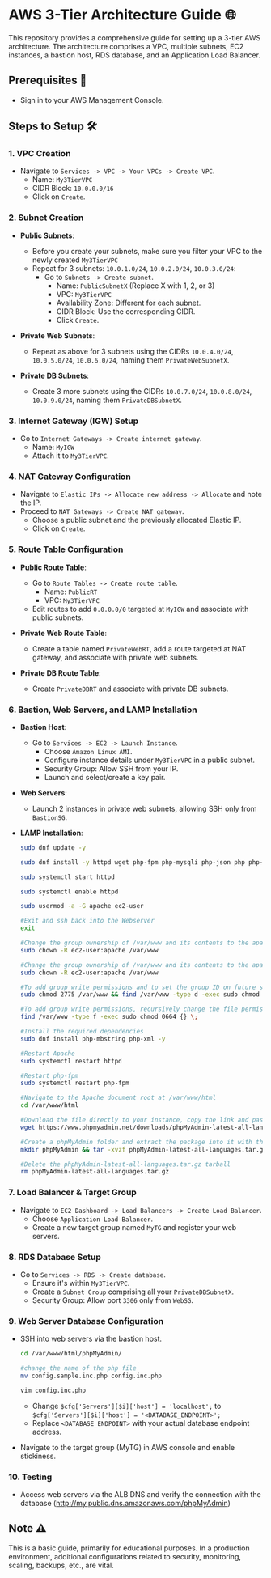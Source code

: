 # AWS 3-Tier Architecture Guide 🌐

This repository provides a comprehensive guide for setting up a 3-tier AWS architecture. The architecture comprises a VPC, multiple subnets, EC2 instances, a bastion host, RDS database, and an Application Load Balancer.

## Prerequisites 📝
- Sign in to your AWS Management Console.

## Steps to Setup 🛠

### 1. **VPC Creation**
- Navigate to `Services -> VPC -> Your VPCs -> Create VPC`.
    - Name: `My3TierVPC`
    - CIDR Block: `10.0.0.0/16`
    - Click on `Create`.

### 2. **Subnet Creation**
- **Public Subnets**:
    - Before you create your subnets, make sure you filter your VPC to the newly created `My3TierVPC`
    - Repeat for 3 subnets: `10.0.1.0/24`, `10.0.2.0/24`, `10.0.3.0/24`:
        - Go to `Subnets -> Create subnet`.
            - Name: `PublicSubnetX` (Replace X with 1, 2, or 3)
            - VPC: `My3TierVPC`
            - Availability Zone: Different for each subnet.
            - CIDR Block: Use the corresponding CIDR.
            - Click `Create`.
    
- **Private Web Subnets**:
    - Repeat as above for 3 subnets using the CIDRs `10.0.4.0/24`, `10.0.5.0/24`, `10.0.6.0/24`, naming them `PrivateWebSubnetX`.
    
- **Private DB Subnets**:
    - Create 3 more subnets using the CIDRs `10.0.7.0/24`, `10.0.8.0/24`, `10.0.9.0/24`, naming them `PrivateDBSubnetX`.

### 3. **Internet Gateway (IGW) Setup**
- Go to `Internet Gateways -> Create internet gateway`.
    - Name: `MyIGW`
    - Attach it to `My3TierVPC`.

### 4. **NAT Gateway Configuration**
- Navigate to `Elastic IPs -> Allocate new address -> Allocate` and note the IP.
- Proceed to `NAT Gateways -> Create NAT gateway`.
    - Choose a public subnet and the previously allocated Elastic IP.
    - Click on `Create`.

### 5. **Route Table Configuration**
- **Public Route Table**:
    - Go to `Route Tables -> Create route table`.
        - Name: `PublicRT`
        - VPC: `My3TierVPC`
    - Edit routes to add `0.0.0.0/0` targeted at `MyIGW` and associate with public subnets.

- **Private Web Route Table**:
    - Create a table named `PrivateWebRT`, add a route targeted at NAT gateway, and associate with private web subnets.

- **Private DB Route Table**:
    - Create `PrivateDBRT` and associate with private DB subnets.

### 6. **Bastion, Web Servers, and LAMP Installation**
- **Bastion Host**:
    - Go to `Services -> EC2 -> Launch Instance`.
        - Choose `Amazon Linux AMI`.
        - Configure instance details under `My3TierVPC` in a public subnet.
        - Security Group: Allow SSH from your IP.
        - Launch and select/create a key pair.

- **Web Servers**:
    - Launch 2 instances in private web subnets, allowing SSH only from `BastionSG`.

- **LAMP Installation**:
    ```bash
    sudo dnf update -y
    ```
    ```bash
    sudo dnf install -y httpd wget php-fpm php-mysqli php-json php php-devel
    ```
    ```bash
    sudo systemctl start httpd
    ```
    ```bash
    sudo systemctl enable httpd
    ```
    ```bash
    sudo usermod -a -G apache ec2-user
    ```
    ```bash
    #Exit and ssh back into the Webserver
    exit
    ```
    ```bash
    #Change the group ownership of /var/www and its contents to the apache group.
    sudo chown -R ec2-user:apache /var/www
    ```
    ```bash
    #Change the group ownership of /var/www and its contents to the apache group.
    sudo chown -R ec2-user:apache /var/www
    ```
    ```bash
    #To add group write permissions and to set the group ID on future subdirectories, change the directory permissions of /var/www and its subdirectories.
    sudo chmod 2775 /var/www && find /var/www -type d -exec sudo chmod 2775 {} \;
    ```
    ```bash
    #To add group write permissions, recursively change the file permissions of /var/www and its subdirectories
    find /var/www -type f -exec sudo chmod 0664 {} \;
    ```
    ```bash
    #Install the required dependencies
    sudo dnf install php-mbstring php-xml -y
    ```
    ```bash
    #Restart Apache
    sudo systemctl restart httpd
    ```
    ```bash
    #Restart php-fpm
    sudo systemctl restart php-fpm
    ```
    ```bash
    #Navigate to the Apache document root at /var/www/html
    cd /var/www/html
    ```
    ```bash
    #Download the file directly to your instance, copy the link and paste it into a wget command
    wget https://www.phpmyadmin.net/downloads/phpMyAdmin-latest-all-languages.tar.gz
    ```
    ```bash
    #Create a phpMyAdmin folder and extract the package into it with the following command
    mkdir phpMyAdmin && tar -xvzf phpMyAdmin-latest-all-languages.tar.gz -C phpMyAdmin --strip-components 1
    ```
    ```bash
    #Delete the phpMyAdmin-latest-all-languages.tar.gz tarball
    rm phpMyAdmin-latest-all-languages.tar.gz
    ```
    
### 7. **Load Balancer & Target Group**
- Navigate to `EC2 Dashboard -> Load Balancers -> Create Load Balancer`.
    - Choose `Application Load Balancer`.
    - Create a new target group named `MyTG` and register your web servers.

### 8. **RDS Database Setup**
- Go to `Services -> RDS -> Create database`.
    - Ensure it's within `My3TierVPC`.
    - Create a `Subnet Group` comprising all your `PrivateDBSubnetX`.
    - Security Group: Allow port `3306` only from `WebSG`.

### 9. **Web Server Database Configuration**
- SSH into web servers via the bastion host.
    ```bash
    cd /var/www/html/phpMyAdmin/
    ```
    ```bash
    #change the name of the php file
    mv config.sample.inc.php config.inc.php
    ```
    ```bash
    vim config.inc.php
    ```
    - Change `$cfg['Servers'][$i]['host'] = 'localhost';` to `$cfg['Servers'][$i]['host'] = '<DATABASE_ENDPOINT>';`
    - Replace `<DATABASE_ENDPOINT>` with your actual database endpoint address.
    
- Navigate to the target group (MyTG) in AWS console and enable stickiness.

### 10. **Testing**
- Access web servers via the ALB DNS and verify the connection with the database (http://my.public.dns.amazonaws.com/phpMyAdmin)

## Note ⚠️
This is a basic guide, primarily for educational purposes. In a production environment, additional configurations related to security, monitoring, scaling, backups, etc., are vital.
